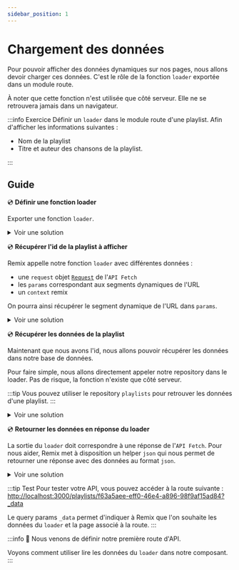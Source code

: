 ```yaml
---
sidebar_position: 1
---
```


# Chargement des données

Pour pouvoir afficher des données dynamiques sur nos pages, nous allons devoir charger ces données. C'est le rôle de la fonction `loader` exportée dans un module route.

À noter que cette fonction n'est utilisée que côté serveur. Elle ne se retrouvera jamais dans un navigateur.

:::info Exercice
Définir un `loader` dans le module route d'une playlist. Afin d'afficher les informations suivantes :

- Nom de la playlist
- Titre et auteur des chansons de la playlist.

:::

## Guide

💿 **Définir une fonction loader**

Exporter une fonction `loader`.

<details>
  <summary>Voir une solution</summary>

```tsx title="app/routes/_layout.playlists.$id.tsx"
export const loader = () => {
  return null;
};
```

</details>

💿 **Récupérer l'id de la playlist à afficher**

Remix appelle notre fonction `loader` avec différentes données :

- une `request` objet [`Request`](https://developer.mozilla.org/fr/docs/Web/API/Request) de l'`API Fetch`
- les `params` correspondant aux segments dynamiques de l'URL
- un `context` remix

On pourra ainsi récupérer le segment dynamique de l'URL dans `params`.

<details>
  <summary>Voir une solution</summary>

```tsx title="app/routes/_layout.playlists.$id.tsx"
// highlight-next-line
export const loader = ({ params }: LoaderArgs) => {
  // highlight-next-line
  const id = params.id;

  return null;
};
```

</details>

💿 **Récupérer les données de la playlist**

Maintenant que nous avons l'id, nous allons pouvoir récupérer les données dans notre base de données.

Pour faire simple, nous allons directement appeler notre repository dans le loader. Pas de risque, la fonction n'existe que côté serveur.

:::tip
Vous pouvez utiliser le repository `playlists` pour retrouver les données d'une playlist.
:::

<details>
  <summary>Voir une solution</summary>

```tsx title="app/routes/_layout.playlists.$id.tsx"
// highlight-next-line
export const loader = async ({ params }: LoaderArgs) => {
  const id = params.id;
  // highlight-next-line
  const playlist = await playlists.find(id || "");

  return null;
};
```

</details>

💿 **Retourner les données en réponse du loader**

La sortie du `loader` doit correspondre à une réponse de l'`API Fetch`. Pour nous aider, Remix met à disposition un helper `json` qui nous permet de retourner une réponse avec des données au format `json`.

<details>
  <summary>Voir une solution</summary>

```tsx title="app/routes/_layout.playlists.$id.(edit).tsx"
export const loader = async ({ params }: LoaderArgs) => {
  const id = params.id;
  const playlist = await playlists.find(id || "");
  if (!playlist) {
    throw new Error("playlist not found");
  }

  // highlight-next-line
  return json(playlist);
};
```

</details>

:::tip Test
Pour tester votre API, vous pouvez accéder à la route suivante : [http://localhost:3000/playlists/f63a5aee-eff0-46e4-a896-98f9af15ad84?\_data](http://localhost:3000/playlists/f63a5aee-eff0-46e4-a896-98f9af15ad84?_data)

Le query params `_data` permet d'indiquer à Remix que l'on souhaite les données du `loader` et la page associé à la route.
:::

:::info 👏 Nous venons de définir notre première route d'API.

Voyons comment utiliser lire les données du `loader` dans notre composant.
:::
